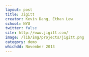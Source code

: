 ```yaml
---
layout: post
title: Jigitt
creator: Kevin Dang, Ethan Lew
school: NYU
twitter: false
site: http://www.jigitt.com/
image: /lib/img/projects/jigitt.png
category: demo
whichdd: November 2013
---
```


